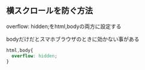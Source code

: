 ## 横スクロールを防ぐ方法
overflow: hidden;をhtml,bodyの両方に設定する

bodyだけだとスマホブラウザのときに効かない事がある

```css
html,body{
  overflow: hidden;
}
```

